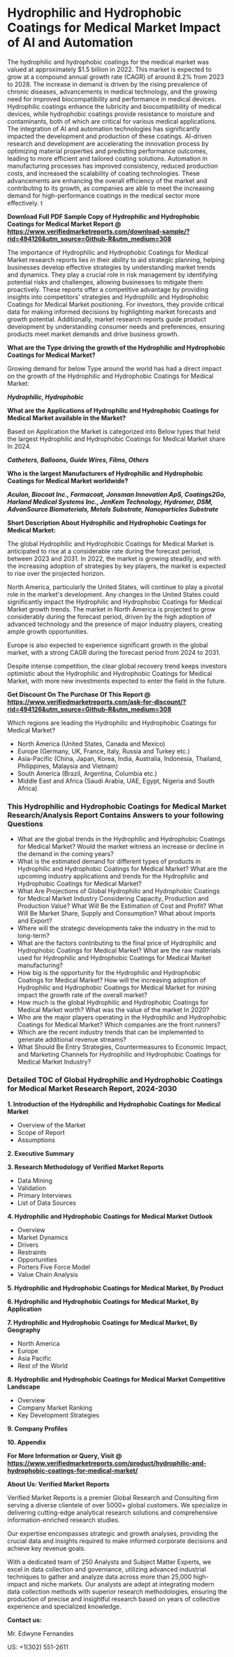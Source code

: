 <meta name="title" content="Global  Hydrophilic and Hydrophobic Coatings for Medical Market Impact of AI and Automation"><meta name="description" content="  The hydrophilic and hydrophobic coatings for the medical market was valued at approximately $1.5 billion in 2022. This market is expected to grow at a compound annual g"><meta name="title" content=" Hydrophilic and Hydrophobic Coatings for Medical Market Size, Share, Scope, Trends, Growth, Opportunities, Analysis, Forecast"> <h1>Hydrophilic and Hydrophobic Coatings for Medical Market Impact of AI and Automation</h1> The hydrophilic and hydrophobic coatings for the medical market was valued at approximately $1.5 billion in 2022. This market is expected to grow at a compound annual growth rate (CAGR) of around 8.2% from 2023 to 2028. The increase in demand is driven by the rising prevalence of chronic diseases, advancements in medical technology, and the growing need for improved biocompatibility and performance in medical devices. Hydrophilic coatings enhance the lubricity and biocompatibility of medical devices, while hydrophobic coatings provide resistance to moisture and contaminants, both of which are critical for various medical applications. The integration of AI and automation technologies has significantly impacted the development and production of these coatings. AI-driven research and development are accelerating the innovation process by optimizing material properties and predicting performance outcomes, leading to more efficient and tailored coating solutions. Automation in manufacturing processes has improved consistency, reduced production costs, and increased the scalability of coating technologies. These advancements are enhancing the overall efficiency of the market and contributing to its growth, as companies are able to meet the increasing demand for high-performance coatings in the medical sector more effectively. t</p><p id="" class=""><strong>Download Full PDF Sample Copy of Hydrophilic and Hydrophobic Coatings for Medical Market Report @ <a href="https://www.verifiedmarketreports.com/download-sample/?rid=494126&utm_source=Github-R&utm_medium=308" target="_blank">https://www.verifiedmarketreports.com/download-sample/?rid=494126&utm_source=Github-R&utm_medium=308</a></strong></p><p>The importance of&nbsp;Hydrophilic and Hydrophobic Coatings for Medical Market research reports lies in their ability to aid strategic planning, helping businesses develop effective strategies by understanding market trends and dynamics. They play a crucial role in risk management by identifying potential risks and challenges, allowing businesses to mitigate them proactively. These reports offer a competitive advantage by providing insights into competitors' strategies and Hydrophilic and Hydrophobic Coatings for Medical Market positioning. For investors, they provide critical data for making informed decisions by highlighting market forecasts and growth potential. Additionally, market research reports guide product development by understanding consumer needs and preferences, ensuring products meet market demands and drive business growth.</p><p><strong>What are the&nbsp;Type driving the growth of the Hydrophilic and Hydrophobic Coatings for Medical Market?</strong></p><p id="" class="">Growing demand for below Type around the world has had a direct impact on the growth of the Hydrophilic and Hydrophobic Coatings for Medical Market:</p><em><strong>Hydrophilic, Hydrophobic</strong></em></p><strong>What are the&nbsp;Applications&nbsp;of Hydrophilic and Hydrophobic Coatings for Medical Market available in the Market?</strong></p><p id="" class="">Based on Application the Market is categorized into Below types that held the largest Hydrophilic and Hydrophobic Coatings for Medical Market share In 2024.</p><em><strong>Catheters, Balloons, Guide Wires, Films, Others</strong></em></p><strong>Who is the largest Manufacturers of Hydrophilic and Hydrophobic Coatings for Medical Market worldwide?</strong></p><p><em><strong>Aculon, Biocoat Inc., Formacoat, Jonsman Innovation ApS, Coatings2Go, Harland Medical Systems Inc., JenKem Technology, Hydromer, DSM, AdvanSource Biomaterials, Metals Substrate, Nanoparticles Substrate</strong></em></p><p id="" class=""><strong>Short Description About Hydrophilic and Hydrophobic Coatings for Medical Market:</strong></p><p>The global Hydrophilic and Hydrophobic Coatings for Medical Market is anticipated to rise at a considerable rate during the forecast period, between 2023 and 2031. In 2022, the market is growing steadily, and with the increasing adoption of strategies by key players, the market is expected to rise over the projected horizon.</p><p>North America, particularly the United States, will continue to play a pivotal role in the market's development. Any changes in the United States could significantly impact the Hydrophilic and Hydrophobic Coatings for Medical Market growth trends. The market in North America is projected to grow considerably during the forecast period, driven by the high adoption of advanced technology and the presence of major industry players, creating ample growth opportunities.</p><p>Europe is also expected to experience significant growth in the global market, with a strong CAGR during the forecast period from 2024 to 2031.</p><p>Despite intense competition, the clear global recovery trend keeps investors optimistic about the Hydrophilic and Hydrophobic Coatings for Medical Market, with more new investments expected to enter the field in the future.</p><p id="" class=""><strong>Get Discount On The Purchase Of This Report @ <a href="https://www.verifiedmarketreports.com/ask-for-discount/?rid=494126&utm_source=Github-R&utm_medium=308" target="_blank">https://www.verifiedmarketreports.com/ask-for-discount/?rid=494126&utm_source=Github-R&utm_medium=308</a></strong></p>Which regions are leading the Hydrophilic and Hydrophobic Coatings for Medical Market?</p><ul><li>North America (United States, Canada and Mexico)</li><li>Europe (Germany, UK, France, Italy, Russia and Turkey etc.)</li><li>Asia-Pacific (China, Japan, Korea, India, Australia, Indonesia, Thailand, Philippines, Malaysia and Vietnam)</li><li>South America (Brazil, Argentina, Columbia etc.)</li><li>Middle East and Africa (Saudi Arabia, UAE, Egypt, Nigeria and South Africa)</li></ul><h3 id="" class="">This Hydrophilic and Hydrophobic Coatings for Medical Market Research/Analysis Report Contains Answers to your following Questions</h3><ul><li>What are the global trends in the Hydrophilic and Hydrophobic Coatings for Medical Market? Would the market witness an increase or decline in the demand in the coming years?</li><li>What is the estimated demand for different types of products in Hydrophilic and Hydrophobic Coatings for Medical Market? What are the upcoming industry applications and trends for the Hydrophilic and Hydrophobic Coatings for Medical Market?</li><li>What Are Projections of Global Hydrophilic and Hydrophobic Coatings for Medical Market Industry Considering Capacity, Production and Production Value? What Will Be the Estimation of Cost and Profit? What Will Be Market Share, Supply and Consumption? What about imports and Export?</li><li>Where will the strategic developments take the industry in the mid to long-term?</li><li>What are the factors contributing to the final price of Hydrophilic and Hydrophobic Coatings for Medical Market? What are the raw materials used for Hydrophilic and Hydrophobic Coatings for Medical Market manufacturing?</li><li>How big is the opportunity for the Hydrophilic and Hydrophobic Coatings for Medical Market? How will the increasing adoption of Hydrophilic and Hydrophobic Coatings for Medical Market for mining impact the growth rate of the overall market?</li><li>How much is the global Hydrophilic and Hydrophobic Coatings for Medical Market worth? What was the value of the market In 2020?</li><li>Who are the major players operating in the Hydrophilic and Hydrophobic Coatings for Medical Market? Which companies are the front runners?</li><li>Which are the recent industry trends that can be implemented to generate additional revenue streams?</li><li>What Should Be Entry Strategies, Countermeasures to Economic Impact, and Marketing Channels for Hydrophilic and Hydrophobic Coatings for Medical Market Industry?</li></ul><h3 id="" class="">Detailed TOC of Global Hydrophilic and Hydrophobic Coatings for Medical Market Research Report, 2024-2030</h3><p id="" class=""><strong>1. Introduction of the Hydrophilic and Hydrophobic Coatings for Medical Market</strong></p><ul><li>Overview of the Market</li><li>Scope of Report</li><li>Assumptions</li></ul><p id="" class=""><strong>2. Executive Summary</strong></p><p id="" class=""><strong>3. Research Methodology of Verified Market Reports</strong></p><ul><li>Data Mining</li><li>Validation</li><li>Primary Interviews</li><li>List of Data Sources</li></ul><p id="" class=""><strong>4. Hydrophilic and Hydrophobic Coatings for Medical Market Outlook</strong></p><ul><li>Overview</li><li>Market Dynamics</li><li>Drivers</li><li>Restraints</li><li>Opportunities</li><li>Porters Five Force Model</li><li>Value Chain Analysis</li></ul><p id="" class=""><strong>5. Hydrophilic and Hydrophobic Coatings for Medical Market, By Product</strong></p><p id="" class=""><strong>6. Hydrophilic and Hydrophobic Coatings for Medical Market, By Application</strong></p><p id="" class=""><strong>7. Hydrophilic and Hydrophobic Coatings for Medical Market, By Geography</strong></p><ul><li>North America</li><li>Europe</li><li>Asia Pacific</li><li>Rest of the World</li></ul><p id="" class=""><strong>8. Hydrophilic and Hydrophobic Coatings for Medical Market Competitive Landscape</strong></p><ul><li>Overview</li><li>Company Market Ranking</li><li>Key Development Strategies</li></ul><p id="" class=""><strong>9. Company Profiles</strong></p><p id="" class=""><strong>10. Appendix</strong></p><p id="" class=""><strong>For More Information or Query, Visit @ <a href="https://www.verifiedmarketreports.com/product/hydrophilic-and-hydrophobic-coatings-for-medical-market/" target="_blank">https://www.verifiedmarketreports.com/product/hydrophilic-and-hydrophobic-coatings-for-medical-market/</a></strong></p><p id="" class=""><strong>About Us: Verified Market Reports</strong></p><p id="" class="">Verified Market Reports is a premier Global Research and Consulting firm serving a diverse clientele of over 5000+ global customers. We specialize in delivering cutting-edge analytical research solutions and comprehensive information-enriched research studies.</p><p id="" class="">Our expertise encompasses strategic and growth analyses, providing the crucial data and insights required to make informed corporate decisions and achieve key revenue goals.</p><p id="" class="">With a dedicated team of 250 Analysts and Subject Matter Experts, we excel in data collection and governance, utilizing advanced industrial techniques to gather and analyze data across more than 25,000 high-impact and niche markets. Our analysts are adept at integrating modern data collection methods with superior research methodologies, ensuring the production of precise and insightful research based on years of collective experience and specialized knowledge.</p><p id="" class=""><strong>Contact us:</strong></p><p id="" class="">Mr. Edwyne Fernandes</p><p id="" class="">US: +1(302) 551-2611</p>
